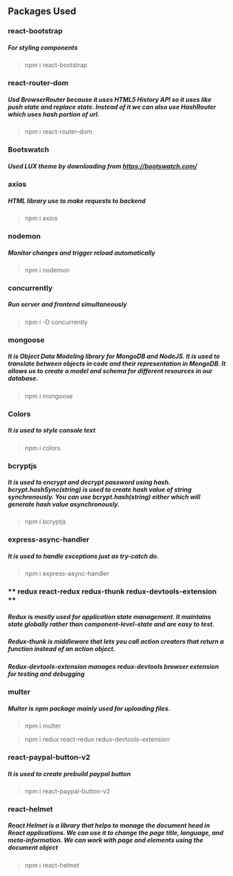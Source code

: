 ## Packages Used

### **react-bootstrap**

##### For styling components

> npm i react-bootstrap

### **react-router-dom**

##### Usd BrowserRouter because it uses HTML5 History API so it uses like push state and replace state. Instead of it we can also use HashRouter which uses hash portion of url.

> npm i react-router-dom

### **Bootswatch**

##### Used LUX theme by downloading from https://bootswatch.com/

### **axios**

##### HTML library use to make requests to backend

> npm i axios

### **nodemon**

##### Monitor changes and trigger reload automatically

> npm i nodemon

### **concurrently**

##### Run server and frontend simultaneously

> npm i -D concurrently

### **mongoose**

##### It is Object Data Modeling library for MongoDB and NodeJS. It is used to translate between objects in code and their representation in MongoDB. It allows us to create a model and schema for different resources in our database.

> npm i mongoose

### **Colors**

##### It is used to style console text

> npm i colors

### **bcryptjs**

##### It is used to encrypt and decrypt password using hash. **bcrypt.hashSync(string)** is used to create hash value of string _synchronously_. You can use bcrypt.hash(string) either which will generate hash value asynchronously.

> npm i bcryptjs

### **express-async-handler**

##### It is used to handle exceptions just as try-catch do.

> npm i express-async-handler

### ** redux react-redux redux-thunk redux-devtools-extension **

##### Redux is mostly used for application state management. It maintains state globally rather than component-level-state and are easy to test.

##### Redux-thunk is middleware that lets you call action creaters that return a function instead of an action object.

##### Redux-devtools-extension manages redux-devtools browser extension for testing and debugging

### **multer**

##### Multer is npm package mainly used for uploading files.

> npm i multer

> npm i redux react-redux redux-devtools-extension

### **react-paypal-button-v2**

##### It is used to create prebuild paypal button

> npm i react-paypal-button-v2

### **react-helmet**

##### React Helmet is a library that helps to manage the document head in React applications. We can use it to change the page title, language, and meta-information. We can work with page <html> and <head> elements using the document object

> npm i react-helmet

